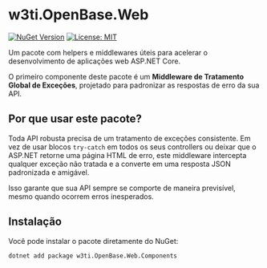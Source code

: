 # w3ti.OpenBase.Web

[![NuGet Version](https://img.shields.io/nuget/v/w3ti.OpenBase.Web.Components.svg)](https://www.nuget.org/packages/w3ti.OpenBase.Web.Components/)
[![License: MIT](https://img.shields.io/badge/License-MIT-yellow.svg)](https://opensource.org/licenses/MIT)

Um pacote com helpers e middlewares úteis para acelerar o desenvolvimento de aplicações web ASP.NET Core.

O primeiro componente deste pacote é um **Middleware de Tratamento Global de Exceções**, 
projetado para padronizar as respostas de erro da sua API.

## Por que usar este pacote?

Toda API robusta precisa de um tratamento de exceções consistente. 
Em vez de usar blocos `try-catch` em todos os seus controllers ou deixar que o ASP.NET retorne uma página HTML de erro, 
este middleware intercepta qualquer exceção não tratada e a converte em uma resposta JSON padronizada e amigável.

Isso garante que sua API sempre se comporte de maneira previsível, mesmo quando ocorrem erros inesperados.

## Instalação

Você pode instalar o pacote diretamente do NuGet:

```bash
dotnet add package w3ti.OpenBase.Web.Components
```
